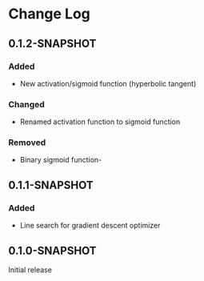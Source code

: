 # Change Log

## 0.1.2-SNAPSHOT
### Added
- New activation/sigmoid function (hyperbolic tangent)

### Changed
- Renamed activation function to sigmoid function

### Removed
- Binary sigmoid function- 

## 0.1.1-SNAPSHOT
### Added
- Line search for gradient descent optimizer

## 0.1.0-SNAPSHOT
Initial release
